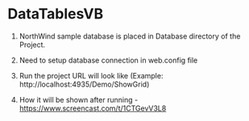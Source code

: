 # DataTablesVB
1. NorthWind sample database is placed in Database directory of the Project.

2. Need to setup database connection in web.config file

3. Run the project URL will look like (Example: http://localhost:4935/Demo/ShowGrid)

3. How it will be shown after running - https://www.screencast.com/t/1CTGevV3L8

